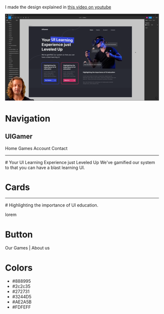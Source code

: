 I made the design explained in [this video on youtube](https://www.youtube.com/watch?v=evqUWEh46AA)

![Preview](images/preview.png)

# Navigation
## UIGamer
Home Games Account Contact

<hr>
# Your UI Learning Experience just Leveled Up
We've gamified our system to that you can have a blast learning UI.

# Cards

<hr>
# Highlighting the importance of UI education.

lorem

# Button
Our Games | About us

# Colors

- \#888995
- \#2c2c35
- \#272731
- \#3244D5
- \#AE2A5B
- \#FDFEFF
